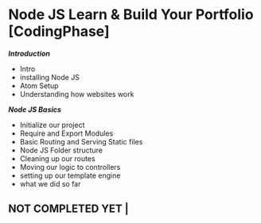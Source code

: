 # Node JS Learn & Build Your Portfolio [CodingPhase]

***Introduction***

* Intro
* installing Node JS
* Atom Setup
* Understanding how websites work

***Node JS Basics***

* Initialize our project
* Require and Export Modules
* Basic Routing and Serving Static files
* Node JS Folder structure
* Cleaning up our routes
* Moving our logic to controllers
* setting up our template engine
* what we did so far

## NOT COMPLETED YET |
